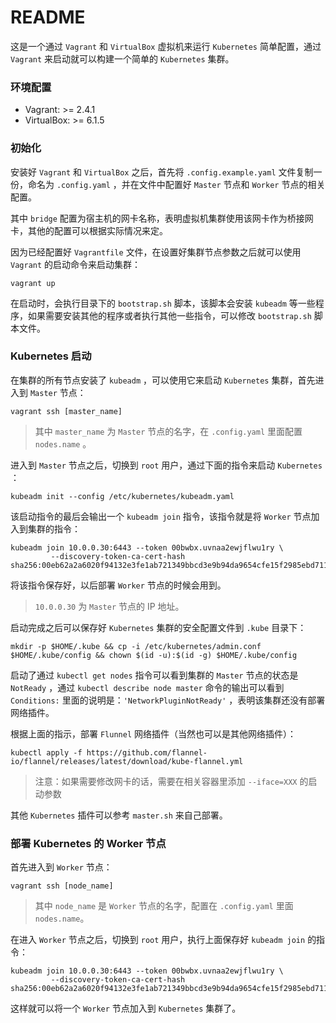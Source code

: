 # README #

这是一个通过 `Vagrant` 和 `VirtualBox` 虚拟机来运行 `Kubernetes` 简单配置，通过 `Vagrant` 来启动就可以构建一个简单的 `Kubernetes` 集群。

### 环境配置 ###

* Vagrant: >= 2.4.1
* VirtualBox: >= 6.1.5

### 初始化 ###

安装好 `Vagrant` 和 `VirtualBox` 之后，首先将 `.config.example.yaml` 文件复制一份，命名为 `.config.yaml` ，并在文件中配置好 `Master` 节点和 `Worker` 节点的相关配置。

其中 `bridge` 配置为宿主机的网卡名称，表明虚拟机集群使用该网卡作为桥接网卡，其他的配置可以根据实际情况来定。

因为已经配置好 `Vagrantfile` 文件，在设置好集群节点参数之后就可以使用 `Vagrant` 的启动命令来启动集群：

```
vagrant up
```

在启动时，会执行目录下的 `bootstrap.sh` 脚本，该脚本会安装 `kubeadm` 等一些程序，如果需要安装其他的程序或者执行其他一些指令，可以修改 `bootstrap.sh` 脚本文件。

### Kubernetes 启动 ###

在集群的所有节点安装了 `kubeadm` ，可以使用它来启动 `Kubernetes` 集群，首先进入到 `Master` 节点：

```
vagrant ssh [master_name]
```

> 其中 `master_name` 为 `Master` 节点的名字，在 `.config.yaml` 里面配置 `nodes.name` 。

进入到 `Master` 节点之后，切换到 `root` 用户，通过下面的指令来启动 `Kubernetes` ：

```
kubeadm init --config /etc/kubernetes/kubeadm.yaml
```

该启动指令的最后会输出一个 `kubeadm join` 指令，该指令就是将 `Worker` 节点加入到集群的指令：

```
kubeadm join 10.0.0.30:6443 --token 00bwbx.uvnaa2ewjflwu1ry \
         --discovery-token-ca-cert-hash sha256:00eb62a2a6020f94132e3fe1ab721349bbcd3e9b94da9654cfe15f2985ebd711
```

将该指令保存好，以后部署 `Worker` 节点的时候会用到。

> `10.0.0.30` 为 `Master` 节点的 IP 地址。

启动完成之后可以保存好 `Kubernetes` 集群的安全配置文件到 `.kube` 目录下：

```
mkdir -p $HOME/.kube && cp -i /etc/kubernetes/admin.conf $HOME/.kube/config && chown $(id -u):$(id -g) $HOME/.kube/config
```

启动了通过 `kubectl get nodes` 指令可以看到集群的 `Master` 节点的状态是 `NotReady` ，通过 `kubectl describe node master` 命令的输出可以看到 `Conditions:` 里面的说明是：`'NetworkPluginNotReady'` ，表明该集群还没有部署网络插件。

根据上面的指示，部署 `Flunnel` 网络插件（当然也可以是其他网络插件）：

```
kubectl apply -f https://github.com/flannel-io/flannel/releases/latest/download/kube-flannel.yml
```

> 注意：如果需要修改网卡的话，需要在相关容器里添加 `--iface=XXX` 的启动参数

其他 `Kubernetes` 插件可以参考 `master.sh` 来自己部署。

### 部署 Kubernetes 的 Worker 节点 ###

首先进入到 `Worker` 节点：

```
vagrant ssh [node_name]
```

> 其中 `node_name` 是 `Worker` 节点的名字，配置在 `.config.yaml` 里面 `nodes.name`。

在进入 `Worker` 节点之后，切换到 `root` 用户，执行上面保存好 `kubeadm join` 的指令：

```
kubeadm join 10.0.0.30:6443 --token 00bwbx.uvnaa2ewjflwu1ry \
         --discovery-token-ca-cert-hash sha256:00eb62a2a6020f94132e3fe1ab721349bbcd3e9b94da9654cfe15f2985ebd711
```

这样就可以将一个 `Worker` 节点加入到 `Kubernetes` 集群了。
